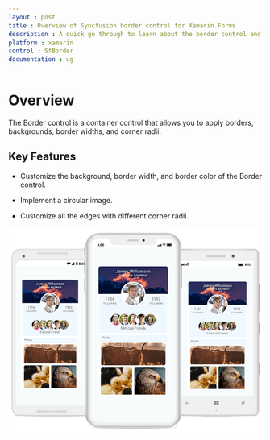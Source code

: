 ```yaml
---
layout : post
title : Overview of Syncfusion border control for Xamarin.Forms
description : A quick go through to learn about the border control and the key features available in it.
platform : xamarin
control : SfBorder
documentation : ug
---
```


# Overview

The Border control is a container control that allows you to apply borders, backgrounds, border widths, and corner radii.

## Key Features

* Customize the background, border width, and border color of the Border control.

* Implement a circular image.

* Customize all the edges with different corner radii.

![border](images/Xamarin_Forms_Overview.png)
